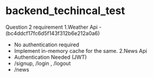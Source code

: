 # backend_techincal_test

Question 2 requirement
1.Weather Api - (bc4ddcf17fc6d5f143f312b6e212a0a6)

- No authentication required
- Implement in-memory cache for the same.
  2.News Api
- Authentication Needed (JWT)
- /signup, /login , /logout
- /news
